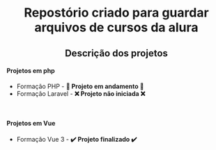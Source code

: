 <h1 align="center">Repostório criado para guardar arquivos de cursos da alura</h1>

<h2 align="center" >Descrição dos projetos</h2>

<h4>Projetos em php</h4>
<ul>
  <li>Formação PHP - <b>🚧 Projeto em andamento 🚧</b></li>
  <li>Formação Laravel - <b>❌ Projeto não iniciada ❌</b></li>
</ul>
<br>

<h4>Projetos em Vue </h4>

<ul>
  <li>Formação Vue 3 - <b>✔️ Projeto finalizado ✔️</b></li>
</ul>
<br>
